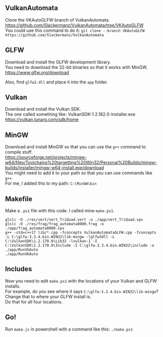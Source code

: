 ## VulkanAutomata
Clone the VKAutoGLFW branch of VulkanAutomata.<br>
https://github.com/Slackermanz/VulkanAutomata/tree/VKAutoGLFW<br>
You could use this command to do it: `git clone --branch VKAutoGLFW https://github.com/Slackermanz/VulkanAutomata`

## GLFW
Download and install the GLFW development library.<br>
You need to download the 32-bit binaries so that it works with MinGW.<br>
https://www.glfw.org/download<br>

Also, find `glfw3.dll` and place it into the `app` folder.


## Vulkan
Download and install the Vulkan SDK.<br>
The one called something like: VulkanSDK-1.2.182.0-Installer.exe<br>
https://vulkan.lunarg.com/sdk/home

## MinGW
Download and install MinGW so that you can use the `g++` command to compile stuff.<br>
https://sourceforge.net/projects/mingw-w64/files/Toolchains%20targetting%20Win32/Personal%20Builds/mingw-builds/installer/mingw-w64-install.exe/download<br>
You might need to add it to your path so that you can use commands like `g++`.<br>
For me, I added this to my path: `C:\MinGW\bin`

## Makefile
Make a `.ps1` file with this code. I called mine `make.ps1`.
```
glslc -O ./res/vert/vert_TriQuad.vert -o ./app/vert_TriQuad.spv
glslc -O ./res/frag/frag_automata0000.frag -o ./app/frag_automata0000.spv
g++ -std=c++17 lib/*.cpp -fconcepts VulkanAutomataGLFW.cpp -fconcepts -L C:\glfw-3.3.4.bin.WIN32\lib-mingw -lglfw3dll -L C:\VulkanSDK\1.2.170.0\Lib32 -lvulkan-1 -I C:\VulkanSDK\1.2.170.0\Include -I C:\glfw-3.3.4.bin.WIN32\include -o ./app/RunVkAuto 
./app/RunVKAuto
```

## Includes
Now you need to edit `make.ps1` with the locations of your Vulkan and GLFW installs.<br>
For example, do you see where it says `C:\glfw-3.3.4.bin.WIN32\lib-mingw`? Change that to where your GLFW install is.<br>
Do that for all four locations.

## Go!
Run `make.js` in powershell with a command like this: `./make.ps1`
